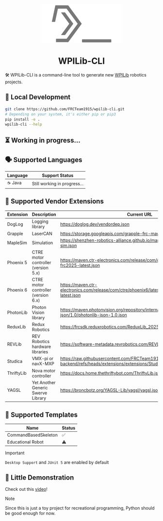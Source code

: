 <div align="center">
    <a href="https://mckinleyfirebirds.com">
        <picture>
            <img alt="WPILib-CLI" src="https://raw.githubusercontent.com/FRCTeam1915/wpilib-cli/refs/heads/main/assets/logo.svg" height="128px">
        </picture>
    </a>
    <h1>WPILib-CLI</h1>
</div>

🛠️ WPILib-CLI is a command-line tool to generate new [WPILib](https://docs.wpilib.org/en/stable/docs/zero-to-robot/step-2/wpilib-setup.html) robotics projects.

## 🚀 Local Development

```bash
git clone https://github.com/FRCTeam1915/wpilib-cli.git
# Depending on your system, it's either pip or pip3
pip install -e .
wpilib-cli --help
```

## ⏳ Working in progress...

## 🗣️ Supported Languages
| Language | Support Status               |
|----------|------------------------------|
| ☕ Java   | Still working in progress... |

## 🔌 Supported Vendor Extensions
| Extension  | Description                         | Current URL                                                                                                             |
|------------|-------------------------------------|-------------------------------------------------------------------------------------------------------------------------|
| DogLog     | Logging library                     | https://doglog.dev/vendordep.json                                                                                       |
| Grapple    | LaserCAN                            | https://storage.googleapis.com/grapple-frc-maven/libgrapplefrc2025.json                                                 |
| MapleSim   | Simulation                          | https://shenzhen-robotics-alliance.github.io/maple-sim/vendordep/maple-sim.json                                         |
| Phoenix 5  | CTRE motor controller (version 5.x) | https://maven.ctr-electronics.com/release/com/ctre/phoenix/Phoenix5-frc2025-latest.json                                 |
| Phoenix 6  | CTRE motor controller (version 6.x) | https://maven.ctr-electronics.com/release/com/ctre/phoenix6/latest/Phoenix6-frc2025-latest.json                         |
| PhotonLib  | Photon Vision library               | https://maven.photonvision.org/repository/internal/org/photonvision/photonlib-json/1.0/photonlib-json-1.0.json          |
| ReduxLib   | Redux Robotics                      | https://frcsdk.reduxrobotics.com/ReduxLib_2025.json                                                                     |
| REVLib     | REV Robotics hardware libraries     | https://software-metadata.revrobotics.com/REVLib-2025.json                                                              |
| Studica    | VMX-pi or navX-MXP                  | https://raw.githubusercontent.com/FRCTeam1915/wpilib-cli-backend/refs/heads/extensions/extensions/Studica-2025.0.1.json |
| ThriftyLib | Nova motor controller               | https://docs.home.thethriftybot.com/ThriftyLib.json                                                                     |
| YAGSL      | Yet Another Generic Swerve Library  | https://broncbotz.org/YAGSL-Lib/yagsl/yagsl.json                                                                        |


## 📂 Supported Templates
| Name                 | Status |
|----------------------|--------|
| CommandBasedSkeleton | ✅      |
| Educational Robot    | ⚠️     |

> [!IMPORTANT]
> `Desktop Support` and `JUnit 5` are enabled by default


## 🎥 Little Demonstration
Check out this [video](https://www.youtube.com/watch?v=Y-nSDGd3G2A)!

> [!NOTE]
> Since this is just a toy project for recreational programming, Python should be good enough for now.
